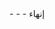 <meta data-spell-branch  data-spell-update-dyn-onchange>
- <meta data-dyn="spell-word-prediction" data-words-file="ar.json" data-max-nodes="3"  data-predict-after-n-chars="3">
- <meta data-dyn="spell-letter-prediction" data-words-file="ar.json" data-alphabet="چجحخهعغفقثصضگکمنتالبیسشوپدذرزطظ">
- إنهاء<meta data-spell-finish>